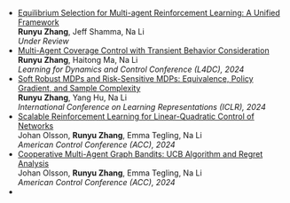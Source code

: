 
- [Equilibrium Selection for Multi-agent Reinforcement Learning: A Unified Framework](https://arxiv.org/abs/2406.08844) <br> **Runyu Zhang**, Jeff Shamma, Na Li <br> *Under Review*
- [Multi-Agent Coverage Control with Transient Behavior Consideration](https://arxiv.org/abs/2404.05995) <br> **Runyu Zhang**, Haitong Ma, Na Li <br> *Learning
for Dynamics and Control Conference (L4DC), 2024*
- [Soft Robust MDPs and Risk-Sensitive MDPs: Equivalence, Policy Gradient, and
Sample Complexity](https://arxiv.org/abs/2306.11626) <br> **Runyu Zhang**, Yang Hu, Na Li <br> *International Conference on Learning Representations (ICLR), 2024*
- [Scalable Reinforcement Learning for Linear-Quadratic Control of Networks
](https://arxiv.org/abs/2401.16183) <br> Johan Olsson, **Runyu Zhang**, Emma Tegling, Na Li
 <br> *American Control Conference (ACC), 2024*
- [Cooperative Multi-Agent Graph Bandits: UCB Algorithm and Regret
Analysis
](https://arxiv.org/abs/2401.10383) <br> Johan Olsson, **Runyu Zhang**, Emma Tegling, Na Li
 <br> *American Control Conference (ACC), 2024*
- 
